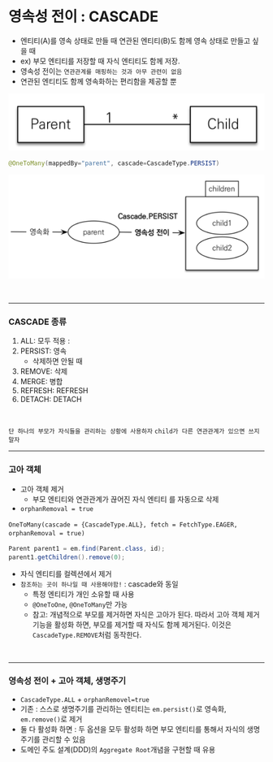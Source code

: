 # 영속성 전이 : CASCADE

- 엔티티(A)를 영속 상태로 만들 때 연관된 엔티티(B)도 함께 영속 상태로 만들고 싶을 때
- ex) 부모 엔티티를 저장할 때 자식 엔티티도 함께 저장.
- 영속성 전이는 `연관관계를 매핑하는 것과 아무 관련이 없음`
- 연관된 엔티티도 함께 영속화하는 편리함을 제공할 뿐

![img_12.png](img_12.png)

```java
@OneToMany(mappedBy="parent", cascade=CascadeType.PERSIST)
```

![img_13.png](img_13.png)

<br>

---

### CASCADE 종류

1. ALL: 모두 적용 : 
2. PERSIST: 영속 
   - 삭제하면 안될 때
3. REMOVE: 삭제
4. MERGE: 병합
5. REFRESH: REFRESH 
6. DETACH: DETACH

<br>

`단 하나의 부모가 자식들을 관리하는 상황에 사용하자`
`child가 다른 연관관계가 있으면 쓰지 말자`

---

### 고아 객체

- 고아 객체 제거
  - 부모 엔티티와 연관관계가 끊어진 자식 엔티티 를 자동으로 삭제
- `orphanRemoval = true`

`OneToMany(cascade = {CascadeType.ALL}, fetch = FetchType.EAGER, orphanRemoval = true)`

```java
Parent parent1 = em.find(Parent.class, id);
parent1.getChildren().remove(0);
```

- 자식 엔티티를 컬렉션에서 제거
- `참조하는 곳이 하나일 때 사용해야함!` : cascade와 동일
  - 특정 엔티티가 개인 소유할 때 사용
  - `@OneToOne`, `@OneToMany`만 가능
  - 참고: 개념적으로 부모를 제거하면 자식은 고아가 된다. 
  따라서 고아 객체 제거 기능을 활성화 하면, 부모를 제거할 때 자식도 함께 제거된다. 이것은 `CascadeType.REMOVE`처럼 동작한다.

<br>

---

### 영속성 전이 + 고아 객체, 생명주기

- `CascadeType.ALL` + `orphanRemovel=true`
- 기존 : 스스로 생명주기를 관리하는 엔티티는 `em.persist()`로 영속화, `em.remove()`로 제거
- 둘 다 활성화 하면 : 두 옵션을 모두 활성화 하면 부모 엔티티를 통해서 자식의 생명 주기를 관리할 수 있음 
- 도메인 주도 설계(DDD)의 `Aggregate Root`개념을 구현할 때 유용

